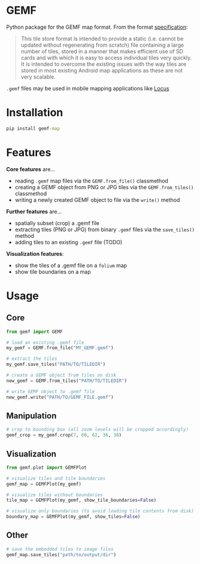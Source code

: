 # GEMF

Python package for the GEMF map format. From the format [specification](https://www.cgtk.co.uk/gemf):

> This tile store format is intended to provide a static (i.e. cannot be updated without regenerating from scratch) file containing a large number of tiles, stored
> in a manner that makes efficient use of SD cards and with which it is easy to access individual tiles very quickly. It is intended to overcome the existing issues
> with the way tiles are stored in most existing Android map applications as these are not very scalable.

`.gemf` files may be used in mobile mapping applications like [Locus](https://www.locusmap.app/)

# Installation
```cmd
pip install gemf-map
```


# Features
**Core features** are...
- reading `.gemf` map files via the `GEMF.from_file()` classmethod
- creating a GEMF object from PNG or JPG tiles via the `GEMF.from_tiles()` classmethod
- writing a newly created GEMF object to file via the `write()` method

**Further features** are...
- spatially subset (crop) a .gemf file
- extracting tiles (PNG or JPG) from binary `.gemf` files via the `save_tiles()` method
- adding tiles to an existing `.gemf` file (TODO)

**Visualization features**:
- show the tiles of a .gemf file on a `folium` map
- show tile boundaries on a map

<!-- TODO: explain lazy laoding -->

# Usage

## Core
```python
from gemf import GEMF

# load an existing .gemf file
my_gemf = GEMF.from_file("MY_GEMF.gemf")

# extract the tiles
my_gemf.save_tiles("PATH/TO/TILEDIR")

# create a GEMF object from tiles on disk
new_gemf = GEMF.from_tiles("PATH/TO/TILEDIR")

# write GEMF object to .gemf file
new_gemf.write("PATH/TO/GEMF_FILE.gemf")
```

## Manipulation
```python
# crop to bounding box (all zoom levels will be cropped accordingly)
gemf_crop = my_gemf.crop(7, 60, 62, 36, 38)
```


## Visualization
<!-- TODO: limitations for large gemf files -->
```python
from gemf.plot import GEMFPlot

# visualize tiles and tile boundaries
gemf_map = GEMFPlot(my_gemf)

# visualize tiles without boundaries
tile_map = GEMFPlot(my_gemf, show_tile_boundaries=False)

# visualize only boundaries (to avoid loading tile contents from disk)
boundary_map = GEMFPlot(my_gemf, show_tiles=False)
```

## Other
```python
# save the embedded tiles to image files
gemf_map.save_tiles("path/to/output/dir")
```